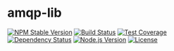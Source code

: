 # amqp-lib
[![NPM Stable Version][npm-stable-version-image]][npm-url]
[![Build Status][travis-master-image]][travis-url]
[![Test Coverage][codecov-image]][codecov-url-master]
[![Dependency Status][david-image]][david-url-master]
[![Node.js Version][node-version-image]][node-version-url]
[![License][license-image]][license-url]


[npm-stable-version-image]: https://img.shields.io/npm/v/amqp-lib.svg
[npm-url]: https://npmjs.com/package/amqp-lib
[travis-master-image]: https://img.shields.io/travis/amokrushin/amqp-lib/master.svg
[travis-url]: https://travis-ci.org/amokrushin/amqp-lib
[codecov-image]: https://img.shields.io/codecov/c/github/amokrushin/amqp-lib/master.svg
[codecov-url-master]: https://codecov.io/github/amokrushin/amqp-lib?branch=master
[david-image]: https://img.shields.io/david/amokrushin/amqp-lib.svg
[david-url-master]: https://david-dm.org/amokrushin/amqp-lib
[node-version-image]: https://img.shields.io/node/v/amqp-lib.svg
[node-version-url]: https://nodejs.org/en/download/
[license-image]: https://img.shields.io/npm/l/amqp-lib.svg
[license-url]: https://raw.githubusercontent.com/amokrushin/amqp-lib/master/LICENSE.txt